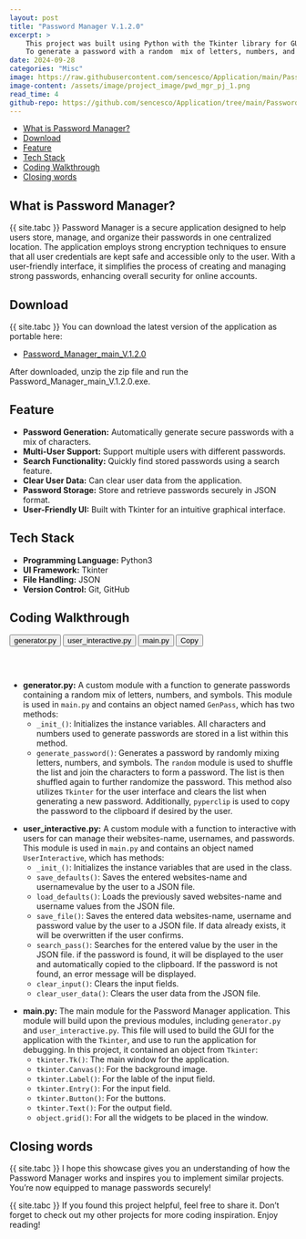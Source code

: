 ```yaml
---
layout: post
title: "Password Manager V.1.2.0"
excerpt: >
    This project was built using Python with the Tkinter library for GUI. 
    To generate a password with a random  mix of letters, numbers, and symbols.
date: 2024-09-28
categories: "Misc"
image: https://raw.githubusercontent.com/sencesco/Application/main/Password%20Manager%20V.1.2.0/logo.png
image-content: /assets/image/project_image/pwd_mgr_pj_1.png
read_time: 4
github-repo: https://github.com/sencesco/Application/tree/main/Password%20Manager%20V.1.2.0
---
```


<div id="c-s-hlist">
    <ul>
        <li><a href="#what-is-password-manager">What is Password Manager?</a></li>
        <li><a href="#download">Download</a></li>
        <li><a href="#feature">Feature</a></li>
        <li><a href="#tech-stack">Tech Stack</a></li>
        <li><a href="#coding-walkthrough">Coding Walkthrough</a></li>
        <li><a href="#closing-words">Closing words</a></li>
    </ul>
</div>

## What is Password Manager?
{{ site.tabc }} Password Manager is a secure application designed to help users store, manage, and organize their passwords in one centralized location. The application employs strong encryption techniques to ensure that all user credentials are kept safe and accessible only to the user. With a user-friendly interface, it simplifies the process of creating and managing strong passwords, enhancing overall security for online accounts.

## Download
{{ site.tabc }} You can download the latest version of the application as portable here:
- [Password_Manager_main_V.1.2.0](https://raw.githubusercontent.com/sencesco/Application/refs/heads/main/Password%20Manager%20V.1.2.0/pwd-mgr-v1.2.0.rar)<br>

After downloaded, unzip the zip file and run the Password_Manager_main_V.1.2.0.exe.

## Feature
- **Password Generation:** Automatically generate secure passwords with a mix of characters.
- **Multi-User Support:** Support multiple users with different passwords.
- **Search Functionality:** Quickly find stored passwords using a search feature.
- **Clear User Data:** Can clear user data from the application.
- **Password Storage:** Store and retrieve passwords securely in JSON format.
- **User-Friendly UI:** Built with Tkinter for an intuitive graphical interface.


## Tech Stack
- **Programming Language:** Python3
- **UI Framework:** Tkinter
- **File Handling:** JSON
- **Version Control:** Git, GitHub

## Coding Walkthrough

<div class="code-wrapper">
    <button data-url="https://raw.githubusercontent.com/sencesco/Application/refs/heads/main/Password%20Manager%20V.1.2.0/generator.py">generator.py</button>
    <button data-url="https://raw.githubusercontent.com/sencesco/Application/refs/heads/main/Password%20Manager%20V.1.2.0/user_interactive.py">user_interactive.py</button>
    <button data-url="https://raw.githubusercontent.com/sencesco/Application/refs/heads/main/Password%20Manager%20V.1.2.0/main.py">main.py</button>
    <button id="copy-button">Copy</button> 
</div>
<pre><code class="language-python" id="code-display"></code></pre>

<br>


<div class="stack-container">
<div class="code-description" markdown="1">

- **generator.py:** A custom module with a function to generate passwords containing a random mix of letters, numbers, and symbols. This module is used in `main.py` and contains an object named `GenPass`, which has two methods:
    - `_init_()`: Initializes the instance variables. All characters and numbers used to generate passwords are stored in a list within this method.
    - `generate_password()`: Generates a password by randomly mixing letters, numbers, and symbols. The `random` module is used to shuffle the list and join the characters to form a password. The list is then shuffled again to further randomize the password. This method also utilizes `Tkinter` for the user interface and clears the list when generating a new password. Additionally, `pyperclip` is used to copy the password to the clipboard if desired by the user.

</div>

<div class="code-description" markdown="1">

- **user_interactive.py:** A custom module with a function to interactive with users for can manage their websites-name, usernames, and passwords. This module is used in `main.py` and contains an object named `UserInteractive`, which has methods:
    - `_init_()`: Initializes the instance variables that are used in the class.
    - `save_defaults()`: Saves the entered websites-name and usernamevalue by the user to a JSON file.
    - `load_defaults()`: Loads the previously saved websites-name and username values from the JSON file.
    - `save_file()`: Saves the entered data websites-name, username and password value by the user to a JSON file. If data already exists, it will be overwritten if the user confirms.
    -  `search_pass()`: Searches for the entered value by the user in the JSON file. if the password is found, it will be displayed to the user and automatically copied to the clipboard. If the password is not found, an error message will be displayed.
    - `clear_input()`: Clears the input fields.
    - `clear_user_data()`: Clears the user data from the JSON file.

</div>

<div class="code-description" markdown="1">

- **main.py:** The main module for the Password Manager application. This module will build upon the previous modules, including `generator.py` and `user_interactive.py`. This file will used to build the GUI for the application with the `Tkinter`, and use to run the application for debugging. In this project, it contained an object from `Tkinter`:
    - `tkinter.Tk()`: The main window for the application.
    - `tkinter.Canvas()`: For the background image.
    - `tkinter.Label()`: For the lable of the input field.
    - `tkinter.Entry()`: For the input field.
    - `tkinter.Button()`: For the buttons.
    - `tkinter.Text()`: For the output field.
    - `object.grid()`: For all the widgets to be placed in the window.

</div>
</div>


## Closing words
{{ site.tabc }} I hope this showcase gives you an understanding of how the Password Manager works and inspires you to implement similar projects. You’re now equipped to manage passwords securely!

{{ site.tabc }} If you found this project helpful, feel free to share it. Don’t forget to check out my other projects for more coding inspiration. Enjoy reading!